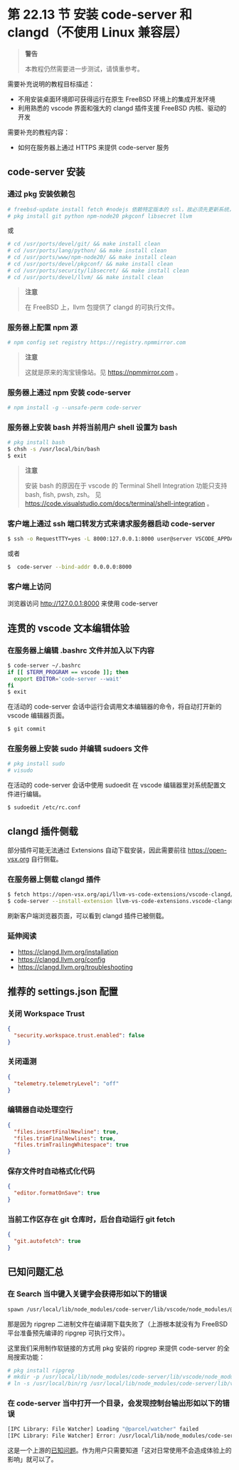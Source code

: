 # 第 22.13 节 安装 code-server 和 clangd（不使用 Linux 兼容层）

> **警告**
>
> 本教程仍然需要进一步测试，请慎重参考。

需要补充说明的教程目标描述：

- 不用安装桌面环境即可获得运行在原生 FreeBSD 环境上的集成开发环境
- 利用熟悉的 vscode 界面和强大的 clangd 插件支援 FreeBSD 内核、驱动的开发

需要补充的教程内容：

- 如何在服务器上通过 HTTPS 来提供 code-server 服务

## code-server 安装

### 通过 pkg 安装依赖包

```sh
# freebsd-update install fetch #nodejs 依赖特定版本的 ssl，故必须先更新系统，或者你使用季度分支、用 ports 编译
# pkg install git python npm-node20 pkgconf libsecret llvm
```

或


```sh
# cd /usr/ports/devel/git/ && make install clean
# cd /usr/ports/lang/python/ && make install clean
# cd /usr/ports/www/npm-node20/ && make install clean
# cd /usr/ports/devel/pkgconf/ && make install clean
# cd /usr/ports/security/libsecret/ && make install clean
# cd /usr/ports/devel/llvm/ && make install clean
```

> **注意**
>
> 在 FreeBSD 上，llvm 包提供了 clangd 的可执行文件。

### 服务器上配置 npm 源

```sh
# npm config set registry https://registry.npmmirror.com
```

> **注意**
>
> 这就是原来的淘宝镜像站。见 <https://npmmirror.com> 。

### 服务器上通过 npm 安装 code-server

```sh
# npm install -g --unsafe-perm code-server
```

### 服务器上安装 bash 并将当前用户 shell 设置为 bash

```sh
# pkg install bash
$ chsh -s /usr/local/bin/bash
$ exit
```

> **注意**
>
> 安装 bash 的原因在于 vscode 的 Terminal Shell Integration 功能只支持 bash, fish, pwsh, zsh。
> 见 <https://code.visualstudio.com/docs/terminal/shell-integration> 。

### 客户端上通过 ssh 端口转发方式来请求服务器启动 code-server

```sh
$ ssh -o RequestTTY=yes -L 8000:127.0.0.1:8000 user@server VSCODE_APPDATA=.local/share code-server --bind-addr=127.0.0.1:8000 --auth=none
```

或者

```sh
$  code-server --bind-addr 0.0.0.0:8000
```
### 客户端上访问

浏览器访问 <http://127.0.0.1:8000> 来使用 code-server

## 连贯的 vscode 文本编辑体验

### 在服务器上编辑 .bashrc 文件并加入以下内容

```sh
$ code-server ~/.bashrc
if [[ $TERM_PROGRAM == vscode ]]; then
  export EDITOR='code-server --wait'
fi
$ exit
```

在活动的 code-server 会话中运行会调用文本编辑器的命令，将自动打开新的 vscode 编辑器页面。

```sh
$ git commit
```

### 在服务器上安装 sudo 并编辑 sudoers 文件

```sh
# pkg install sudo
# visudo
```

在活动的 code-server 会话中使用 sudoedit 在 vscode 编辑器里对系统配置文件进行编辑。

```sh
$ sudoedit /etc/rc.conf
```

## clangd 插件侧载

部分插件可能无法通过 Extensions 自动下载安装，因此需要前往 <https://open-vsx.org> 自行侧载。

### 在服务器上侧载 clangd 插件

```sh
$ fetch https://open-vsx.org/api/llvm-vs-code-extensions/vscode-clangd/0.1.24/file/llvm-vs-code-extensions.vscode-clangd-0.1.24.vsix
$ code-server --install-extension llvm-vs-code-extensions.vscode-clangd-0.1.24.vsix
```

刷新客户端浏览器页面，可以看到 clangd 插件已被侧载。

### 延伸阅读

- <https://clangd.llvm.org/installation>
- <https://clangd.llvm.org/config>
- <https://clangd.llvm.org/troubleshooting>

## 推荐的 settings.json 配置

### 关闭 Workspace Trust

```json
{
  "security.workspace.trust.enabled": false
}
```

### 关闭遥测

```json
{
  "telemetry.telemetryLevel": "off"
}
```

### 编辑器自动处理空行

```json
{
  "files.insertFinalNewline": true,
  "files.trimFinalNewlines": true,
  "files.trimTrailingWhitespace": true
}
```

### 保存文件时自动格式化代码

```json
{
  "editor.formatOnSave": true
}
```

### 当前工作区存在 git 仓库时，后台自动运行 git fetch

```json
{
  "git.autofetch": true
}
```

## 已知问题汇总

### 在 Search 当中键入关键字会获得形如以下的错误

```sh
spawn /usr/local/lib/node_modules/code-server/lib/vscode/node_modules/@vscode/ripgrep/bin/rg ENOENT
```

那是因为 ripgrep 二进制文件在编译期下载失败了（上游根本就没有为 FreeBSD 平台准备预先编译的 ripgrep 可执行文件）。

这里我们采用制作软链接的方式用 pkg 安装的 ripgrep 来提供 code-server 的全局搜索功能：

```sh
# pkg install ripgrep
# mkdir -p /usr/local/lib/node_modules/code-server/lib/vscode/node_modules/\@vscode/ripgrep/bin
# ln -s /usr/local/bin/rg /usr/local/lib/node_modules/code-server/lib/vscode/node_modules/\@vscode/ripgrep/bin
```

### 在 code-server 当中打开一个目录，会发现控制台输出形如以下的错误

```sh
[IPC Library: File Watcher] Loading "@parcel/watcher" failed
[IPC Library: File Watcher] Error: /usr/local/lib/node_modules/code-server/lib/vscode/node_modules/@parcel/watcher/build/Release/watcher.node: Undefined symbol "_ZTV17BruteForceBackend"
```

这是一个上游的[已知问题](https://github.com/parcel-bundler/watcher/pull/128)。作为用户只需要知道「这对日常使用不会造成体验上的影响」就可以了。
